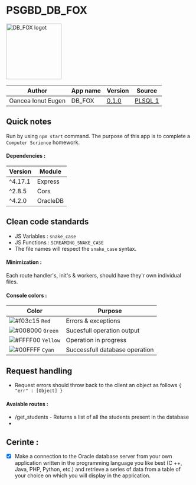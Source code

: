 
# PSGBD_DB_FOX
<img src="https://i.ibb.co/Wfb959P/logo.png" alt="DB_FOX logot" width="150" height="150">

| Author | App name | Version | Source |
|--|--|--|--|
| Oancea Ionut Eugen | DB_FOX | [0.1.0](https://github.com/ionut270/PSGBD_DB_FOX/tree/1) | [PLSQL 1](https://profs.info.uaic.ro/~bd/wiki/index.php/PLSQL_1)

## Quick notes

Run by using `npm start` command.
The purpose of this app is to complete a `Computer Scrience` homework.


#### Dependencies : 
| Version | Module |
|--|--|
| ^4.17.1 | Express |
| ^2.8.5 | Cors |
| ^4.2.0 | OracleDB |

## Clean code standards
 - JS Variables 		: `snake_case`
 - JS Functions 		: `SCREAMING_SNAKE_CASE`
 - The file names will respect the `snake_case` syntax.
#### Minimization :
Each route handler's, init's & workers, should have they'r own individual files.
#### Console colors : 
| Color | Purpose |
|--|--|
| ![#f03c15](https://via.placeholder.com/15/f03c15/000000?text=+) `Red` | Errors & exceptions |
|![#008000](https://via.placeholder.com/15/008000/000000?text=+) `Green` | Sucesfull operation output |
|![#FFFF00](https://via.placeholder.com/15/FFFF00/000000?text=+) `Yellow` | Operation in progress |
| ![#00FFFF](https://via.placeholder.com/15/00FFFF/000000?text=+) `Cyan` | Successfull database operation |

## Request handling

- Request errors should throw back to the client an object as follows `{ "err" : [Object] }`
#### Avaiable routes : 
- /get_students - Returns a list of all the students present in the database
- 
## Cerinte : 
- [x] Make a connection to the Oracle database server from your own application written in the programming language you like best (C ++, Java, PHP, Python, etc.) and retrieve a series of data from a table of your choice on which you will display in the application.
